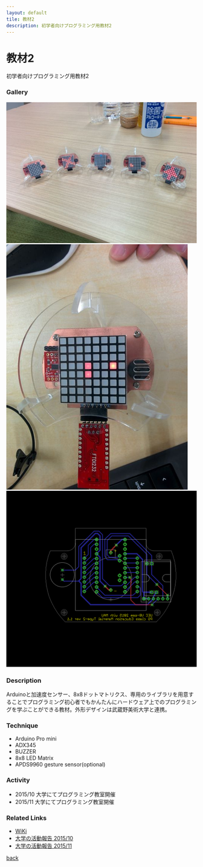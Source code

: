 ```yaml
---
layout: default
tile: 教材2
description: 初学者向けプログラミング用教材2
---
```

# 教材2

初学者向けプログラミング用教材2

### Gallery

  ![](/img/2015/pg2.jpg)
  ![](/img/2015/pg21.jpg)
  ![](/img/2015/board.png)

### Description

  Arduinoと加速度センサー、8x8ドットマトリクス、専用のライブラリを用意することでプログラミング初心者でもかんたんにハードウェア上でのプログラミングを学ぶことができる教材。外形デザインは武蔵野美術大学と連携。

### Technique

  * Arduino Pro mini
  * ADX345
  * BUZZER
  * 8x8 LED Matrix
  * APDS9960 gesture sensor(optional)

### Activity

  * 2015/10  大学にてプログラミング教室開催
  * 2015/11  大学にてプログラミング教室開催

### Related Links

* [WiKi](http://giken.uec.tokyo/#!index.md)
* [大学の活動報告 2015/10](http://www.uecincu.com/vb/imroom_151031vb68.html)
* [大学の活動報告 2015/11](http://www.uecincu.com/vb/imroom_151114pro3.html)

[back](/)